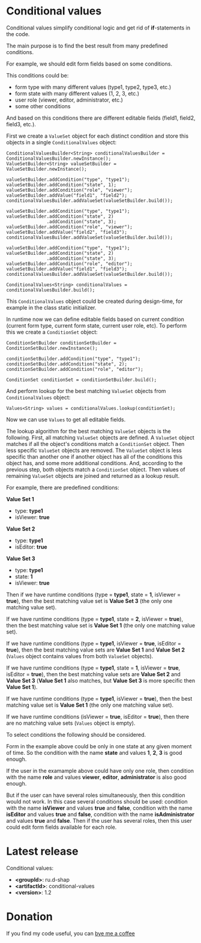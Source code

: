 # Conditional values
Conditional values simplify conditional logic and get rid of **if**-statements in the code.

The main purpose is to find the best result from many predefined conditions.

For example, we should edit form fields based on some conditions.

This conditions could be:
* form type with many different values (type1, type2, type3, etc.)
* form state with many different values (1, 2, 3, etc.)
* user role (viewer, editor, administrator, etc.)
* some other conditions

And based on this conditions there are different editable fields (field1, field2, field3, etc.).

First we create a `ValueSet` object for each distinct condition and store this objects in a single `ConditionalValues` object:
```
ConditionalValuesBuilder<String> conditionalValuesBuilder = ConditionalValuesBuilder.newInstance();
ValueSetBuilder<String> valueSetBuilder = ValueSetBuilder.newInstance();

valueSetBuilder.addCondition("type", "type1");
valueSetBuilder.addCondition("state", 1);
valueSetBuilder.addCondition("role", "viewer");
valueSetBuilder.addValue("field1", "field2");
conditionalValuesBuilder.addValueSet(valueSetBuilder.build());

valueSetBuilder.addCondition("type", "type1");
valueSetBuilder.addCondition("state", 2)
               .addCondition("state", 3);
valueSetBuilder.addCondition("role", "viewer");
valueSetBuilder.addValue("field2", "field3");
conditionalValuesBuilder.addValueSet(valueSetBuilder.build());

valueSetBuilder.addCondition("type", "type1");
valueSetBuilder.addCondition("state", 2)
               .addCondition("state", 3);
valueSetBuilder.addCondition("role", "editor");
valueSetBuilder.addValue("field1", "field3");
conditionalValuesBuilder.addValueSet(valueSetBuilder.build());

ConditionalValues<String> conditionalValues = conditionalValuesBuilder.build();
```

This `ConditionalValues` object could be created during design-time, for example in the class static initializer.

In runtime now we can define editable fields based on current condition (current form type, current form state, current user role, etc).
To perform this we create a `ConditionSet` object:
```
ConditionSetBuilder conditionSetBuilder = ConditionSetBuilder.newInstance();

conditionSetBuilder.addCondition("type", "type1");
conditionSetBuilder.addCondition("state", 2);
conditionSetBuilder.addCondition("role", "editor");

ConditionSet conditionSet = conditionSetBuilder.build();
```

And perform lookup for the best matching `ValueSet` objects from `ConditionalValues` object:
```
Values<String> values = conditionalValues.lookup(conditionSet);
```

Now we can use `Values` to get all editable fields.

The lookup algorithm for the best matching `ValueSet` objects is the following.
First, all matching `ValueSet` objects are defined.
A `ValueSet` object matches if all the object's conditions match a `ConditionSet` object.
Then less specific `ValueSet` objects are removed.
The `ValueSet` object is less specific than another one if another object has all of the conditions this object has, and some more additional conditions.
And, according to the previous step, both objects match a `ConditionSet` object.
Then values of remaining `ValueSet` objects are joined and returned as a lookup result.

For example, there are predefined conditions:

**Value Set 1**
* type: **type1**
* isViewer: **true**

**Value Set 2**
* type: **type1**
* isEditor: **true**

**Value Set 3**
* type: **type1**
* state: **1**
* isViewer: **true**

Then if we have runtime conditions (type = **type1**, state = **1**, isViewer = **true**), then the best matching value set is **Value Set 3** (the only one matching value set).

If we have runtime conditions (type = **type1**, state = **2**, isViewer = **true**), then the best matching value set is **Value Set 1** (the only one matching value set).

If we have runtime conditions (type = **type1**, isViewer = **true**, isEditor = **true**), then the best matching value sets are **Value Set 1** and **Value Set 2** (`Values` object contains values from both `ValueSet` objects).

If we have runtime conditions (type = **type1**, state = **1**, isViewer = **true**, isEditor = **true**), then the best matching value sets are **Value Set 2** and **Value Set 3** (**Value Set 1** also matches, but **Value Set 3** is more specific then **Value Set 1**).

If we have runtime conditions (type = **type1**, isViewer = **true**), then the best matching value set is **Value Set 1** (the only one matching value set).

If we have runtime conditions (isViewer = **true**, isEditor = **true**), then there are no matching value sets (`Values` object is empty).

To select conditions the following should be considered.

Form in the example above could be only in one state at any given moment of time. So the condition with the name **state** and values **1**, **2**, **3** is good enough.

If the user in the examample above could have only one role, then condition with the name **role** and values **viewer**, **editor**, **administrator** is also good enough.

But if the user can have several roles simultaneously, then this condition would not work.
In this case several conditions should be used: condition with the name **isViewer** and values **true** and **false**, condition with the name **isEditor** and values **true** and **false**, condition with the name **isAdministrator** and values **true** and **false**.
Then if the user has several roles, then this user could edit form fields available for each role.

# Latest release
Conditional values:
* **&lt;groupId&gt;**: ru.d-shap
* **&lt;artifactId&gt;**: conditional-values
* **&lt;version&gt;**: 1.2

# Donation
If you find my code useful, you can [bye me a coffee](https://www.paypal.me/dshapovalov)
